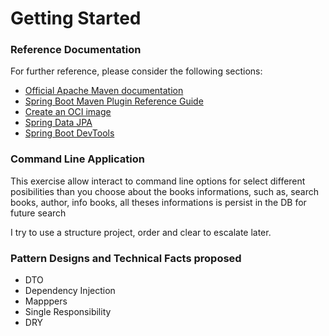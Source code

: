 # Getting Started

### Reference Documentation
For further reference, please consider the following sections:

* [Official Apache Maven documentation](https://maven.apache.org/guides/index.html)
* [Spring Boot Maven Plugin Reference Guide](https://docs.spring.io/spring-boot/3.4.1/maven-plugin)
* [Create an OCI image](https://docs.spring.io/spring-boot/3.4.1/maven-plugin/build-image.html)
* [Spring Data JPA](https://docs.spring.io/spring-boot/3.4.1/reference/data/sql.html#data.sql.jpa-and-spring-data)
* [Spring Boot DevTools](https://docs.spring.io/spring-boot/3.4.1/reference/using/devtools.html)

### Command Line Application

This exercise allow interact to command line options for select different posibilities than you choose about the books informations,
such as, search books, author, info books, all theses informations is persist in the DB for future search

I try to use a structure project, order and clear to escalate later.

### Pattern Designs and Technical Facts proposed

* DTO
* Dependency Injection
* Mapppers
* Single Responsibility
* DRY

